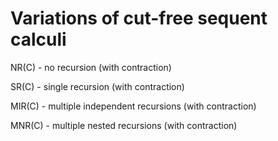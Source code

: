 # Variations of cut-free sequent calculi

NR(C) - no recursion (with contraction)

SR(C) - single recursion (with contraction)

MIR(C) - multiple independent recursions (with contraction)

MNR(C) - multiple nested recursions (with contraction)

